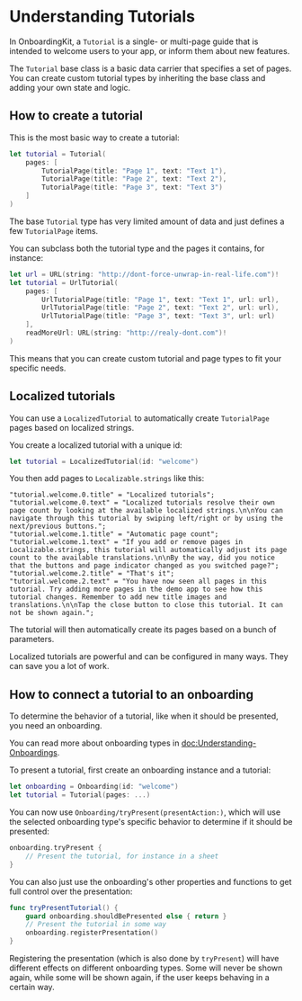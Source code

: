 # Understanding Tutorials

In OnboardingKit, a ``Tutorial`` is a single- or multi-page guide that is intended to welcome users to your app, or inform them about new features.

The ``Tutorial`` base class is a basic data carrier that specifies a set of pages. You can create custom tutorial types by inheriting the base class and adding your own state and logic.



## How to create a tutorial

This is the most basic way to create a tutorial:

```swift
let tutorial = Tutorial(
    pages: [
        TutorialPage(title: "Page 1", text: "Text 1"),
        TutorialPage(title: "Page 2", text: "Text 2"),
        TutorialPage(title: "Page 3", text: "Text 3")
    ]
)
```

The base ``Tutorial`` type has very limited amount of data and just defines a few ``TutorialPage`` items. 

You can subclass both the tutorial type and the pages it contains, for instance:

```swift
let url = URL(string: "http://dont-force-unwrap-in-real-life.com")!
let tutorial = UrlTutorial(
    pages: [
        UrlTutorialPage(title: "Page 1", text: "Text 1", url: url),
        UrlTutorialPage(title: "Page 2", text: "Text 2", url: url),
        UrlTutorialPage(title: "Page 3", text: "Text 3", url: url)
    ],
    readMoreUrl: URL(string: "http://realy-dont.com")! 
)
```

This means that you can create custom tutorial and page types to fit your specific needs.



## Localized tutorials

You can use a ``LocalizedTutorial`` to automatically create ``TutorialPage`` pages based on localized strings.

You create a localized tutorial with a unique id:

```swift
let tutorial = LocalizedTutorial(id: "welcome")
```

You then add pages to `Localizable.strings` like this:

```
"tutorial.welcome.0.title" = "Localized tutorials";
"tutorial.welcome.0.text" = "Localized tutorials resolve their own page count by looking at the available localized strings.\n\nYou can navigate through this tutorial by swiping left/right or by using the next/previous buttons.";
"tutorial.welcome.1.title" = "Automatic page count";
"tutorial.welcome.1.text" = "If you add or remove pages in Localizable.strings, this tutorial will automatically adjust its page count to the available translations.\n\nBy the way, did you notice that the buttons and page indicator changed as you switched page?";
"tutorial.welcome.2.title" = "That's it";
"tutorial.welcome.2.text" = "You have now seen all pages in this tutorial. Try adding more pages in the demo app to see how this tutorial changes. Remember to add new title images and translations.\n\nTap the close button to close this tutorial. It can not be shown again.";
```

The tutorial will then automatically create its pages based on a bunch of parameters.

Localized tutorials are powerful and can be configured in many ways. They can save you a lot of work.



## How to connect a tutorial to an onboarding

To determine the behavior of a tutorial, like when it should be presented, you need an onboarding. 

You can read more about onboarding types in <doc:Understanding-Onboardings>.

To present a tutorial, first create an onboarding instance and a tutorial:

```swift
let onboarding = Onboarding(id: "welcome")
let tutorial = Tutorial(pages: ...)
```

You can now use ``Onboarding/tryPresent(presentAction:)``, which will use the selected onboarding type's specific behavior to determine if it should be presented:   

```swift
onboarding.tryPresent {
    // Present the tutorial, for instance in a sheet
}
```

You can also just use the onboarding's other properties and functions to get full control over the presentation:

```swift
func tryPresentTutorial() {
    guard onboarding.shouldBePresented else { return }
    // Present the tutorial in some way
    onboarding.registerPresentation()
}
```

Registering the presentation (which is also done by `tryPresent`) will have different effects on different onboarding types. Some will never be shown again, while some will be shown again, if the user keeps behaving in a certain way.
